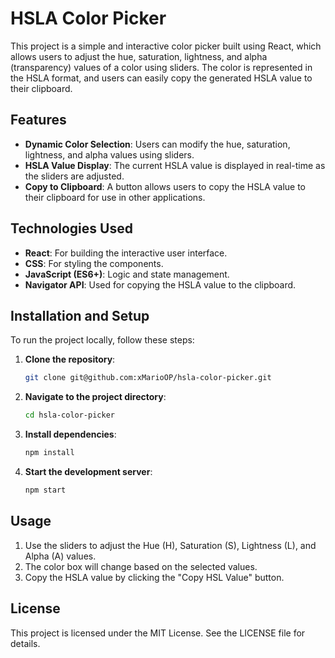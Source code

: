 # HSLA Color Picker

This project is a simple and interactive color picker built using React, which allows users to adjust the hue, saturation, lightness, and alpha (transparency) values of a color using sliders. The color is represented in the HSLA format, and users can easily copy the generated HSLA value to their clipboard.

## Features

- **Dynamic Color Selection**: Users can modify the hue, saturation, lightness, and alpha values using sliders.
- **HSLA Value Display**: The current HSLA value is displayed in real-time as the sliders are adjusted.
- **Copy to Clipboard**: A button allows users to copy the HSLA value to their clipboard for use in other applications.

## Technologies Used

- **React**: For building the interactive user interface.
- **CSS**: For styling the components.
- **JavaScript (ES6+)**: Logic and state management.
- **Navigator API**: Used for copying the HSLA value to the clipboard.

## Installation and Setup

To run the project locally, follow these steps:

1. **Clone the repository**:

   ```bash
   git clone git@github.com:xMarioOP/hsla-color-picker.git
   
2. **Navigate to the project directory**:

   ```bash
   cd hsla-color-picker
   
3. **Install dependencies**:

   ```bash
   npm install
   
4. **Start the development server**:

   ```bash
   npm start

## Usage
1. Use the sliders to adjust the Hue (H), Saturation (S), Lightness (L), and Alpha (A) values.
2. The color box will change based on the selected values.
3. Copy the HSLA value by clicking the "Copy HSL Value" button.

## License
This project is licensed under the MIT License. See the LICENSE file for details.
